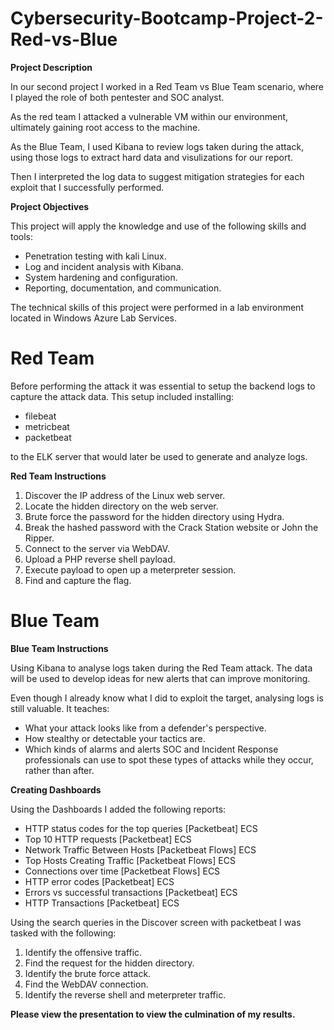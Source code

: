 # Cybersecurity-Bootcamp-Project-2-Red-vs-Blue

**Project Description**

In our second project I worked in a Red Team vs Blue Team scenario, where I played the role of both pentester and SOC analyst.

As the red team I attacked a vulnerable VM within our environment, ultimately gaining root access to the machine. 

As the Blue Team, I used Kibana to review logs taken during the attack, using those logs to extract hard data and visulizations for our report.

Then I interpreted the log data to suggest mitigation strategies for each exploit that I successfully performed.

**Project Objectives**


This project will apply the knowledge and use of the following skills and tools:

- Penetration testing with kali Linux.
- Log and incident analysis with Kibana.
- System hardening and configuration.
- Reporting, documentation, and communication.

The technical skills of this project were performed in a lab environment located in Windows Azure Lab Services.

# Red Team
Before performing the attack it was essential to setup the backend logs to capture the attack data.
This setup included installing:
- filebeat
- metricbeat
- packetbeat

to the ELK server that would later be used to generate and analyze logs.


**Red Team Instructions**

1. Discover the IP address of the Linux web server.
2. Locate the hidden directory on the web server.
3. Brute force the password for the hidden directory using Hydra.
4. Break the hashed password with the Crack Station website or John the Ripper.
5. Connect to the server via WebDAV.
6. Upload a PHP reverse shell payload.
7. Execute payload to open up a meterpreter session.
8. Find and capture the flag.

# Blue Team
**Blue Team Instructions**

Using Kibana to analyse logs taken during the Red Team attack. The data will be used to develop ideas for new alerts that can improve monitoring.

Even though I already know what I did to exploit the target, analysing logs is still valuable. It teaches:

- What your attack looks like from a defender's perspective.
- How stealthy or detectable your tactics are.
- Which kinds of alarms and alerts SOC and Incident Response professionals can use to spot these types of attacks while they occur, rather than after.

**Creating Dashboards**

Using the Dashboards I added the following reports:

- HTTP status codes for the top queries [Packetbeat] ECS
- Top 10 HTTP requests [Packetbeat] ECS
- Network Traffic Between Hosts [Packetbeat Flows] ECS
- Top Hosts Creating Traffic [Packetbeat Flows] ECS
- Connections over time [Packetbeat Flows] ECS
- HTTP error codes [Packetbeat] ECS
- Errors vs successful transactions [Packetbeat] ECS
- HTTP Transactions [Packetbeat] ECS

Using the search queries in the Discover screen with packetbeat I was tasked with the following:

1. Identify the offensive traffic.
2. Find the request for the hidden directory.
3. Identify the brute force attack.
4. Find the WebDAV connection.
5. Identify the reverse shell and meterpreter traffic.


**Please view the presentation to view the culmination of my results.**
